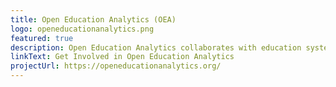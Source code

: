 ```yaml
---
title: Open Education Analytics (OEA)
logo: openeducationanalytics.png
featured: true
description: Open Education Analytics collaborates with education systems across the world to develop modern data intelligence capabilities.
linkText: Get Involved in Open Education Analytics
projectUrl: https://openeducationanalytics.org/
---
```

